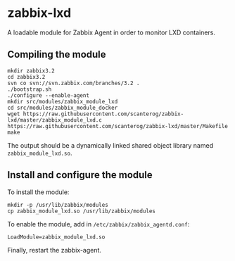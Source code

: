 # zabbix-lxd

A loadable module for Zabbix Agent in order to monitor LXD containers.

## Compiling the module

```
mkdir zabbix3.2
cd zabbix3.2
svn co svn://svn.zabbix.com/branches/3.2 .
./bootstrap.sh
./configure --enable-agent
mkdir src/modules/zabbix_module_lxd
cd src/modules/zabbix_module_docker
wget https://raw.githubusercontent.com/scanterog/zabbix-lxd/master/zabbix_module_lxd.c
https://raw.githubusercontent.com/scanterog/zabbix-lxd/master/Makefile
make
```
The output should be a dynamically linked shared object library named `zabbix_module_lxd.so`.

## Install and configure the module

To install the module:

```
mkdir -p /usr/lib/zabbix/modules
cp zabbix_module_lxd.so /usr/lib/zabbix/modules
```

To enable the module, add in `/etc/zabbix/zabbix_agentd.conf`:
```
LoadModule=zabbix_module_lxd.so
```

Finally, restart the zabbix-agent.
